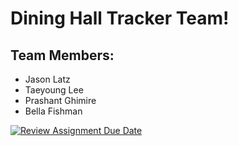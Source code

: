 # Dining Hall Tracker Team!
## Team Members: 
- Jason Latz
- Taeyoung Lee
- Prashant Ghimire
- Bella Fishman




[![Review Assignment Due Date](https://classroom.github.com/assets/deadline-readme-button-22041afd0340ce965d47ae6ef1cefeee28c7c493a6346c4f15d667ab976d596c.svg)](https://classroom.github.com/a/DBaAVOQl)
